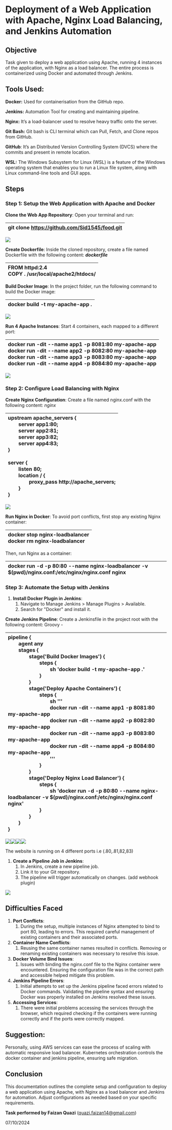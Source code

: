 # <a name="_nyhw11cmhoti"></a>**Deployment of a Web Application with Apache, Nginx Load Balancing, and Jenkins Automation**
##
## <a name="_tqqsla9sfxx5"></a><a name="_6lg9atd1j1nm"></a>**Objective**
Task given to deploy a web application using Apache, running 4 instances of the application, with Nginx as a load balancer. The entire process is containerized using Docker and automated through Jenkins.
##
## <a name="_ephyvtsrplal"></a><a name="_h07etirn2jua"></a>**Tools Used:**
**Docker:** Used for containerisation from the GitHub repo.

**Jenkins:** Automation Tool for creating and maintaining pipeline.

**Nginx:** It’s a load-balancer used to resolve heavy traffic onto the server.

**Git Bash:** Git bash is CLI terminal which can Pull, Fetch, and Clone repos from GitHub.

**GitHub**: It’s an Distributed Version Controlling System (DVCS) where the commits and present in remote location.

**WSL:** The Windows Subsystem for Linux (WSL) is a feature of the Windows operating system that enables you to run a Linux file system, along with Linux command-line tools and GUI apps.

## <a name="_fdjitguwr48a"></a>**Steps**
### <a name="_tbdb5a5wpxrm"></a>**Step 1: Setup the Web Application with Apache and Docker**
**Clone the Web App Repository**: Open your terminal and run:

|git clone https://github.com/Sid1545/food.git|
| :- |

![](Aspose.Words.30c6633f-e347-40c4-ae3c-c28802dc4b3e.001.png)

**Create Dockerfile**: Inside the cloned repository, create a file named Dockerfile with the following content:
***dockerfile***

|FROM httpd:2.4<br>COPY . /usr/local/apache2/htdocs/|
| :- |

**Build Docker Image**: In the project folder, run the following command to build the Docker image:

|docker build -t my-apache-app .|
| :- |

![](Aspose.Words.30c6633f-e347-40c4-ae3c-c28802dc4b3e.002.png)

**Run 4 Apache Instances**: Start 4 containers, each mapped to a different port:

|docker run -dit --name app1 -p 8081:80 my-apache-app<br>docker run -dit --name app2 -p 8082:80 my-apache-app<br>docker run -dit --name app3 -p 8083:80 my-apache-app<br>docker run -dit --name app4 -p 8084:80 my-apache-app|
| :- |

![](Aspose.Words.30c6633f-e347-40c4-ae3c-c28802dc4b3e.003.png)
### <a name="_pvdex4l39hwu"></a>**Step 2: Configure Load Balancing with Nginx**
**Create Nginx Configuration**: Create a file named nginx.conf with the following content:
*nginx*

|upstream apache\_servers {<br>`    `server app1:80;<br>`    `server app2:81;<br>`    `server app3:82;<br>`    `server app4:83;<br>}<br><br>server {<br>`    `listen 80;<br>`    `location / {<br>`        `proxy\_pass http://apache\_servers;<br>`    `}<br>}|
| :- |

![](Aspose.Words.30c6633f-e347-40c4-ae3c-c28802dc4b3e.004.png)

**Run Nginx in Docker**: To avoid port conflicts, first stop any existing Nginx container:

|docker stop nginx-loadbalancer<br>docker rm nginx-loadbalancer|
| :- |

Then, run Nginx as a container:




|docker run -d -p 80:80 --name nginx-loadbalancer -v $(pwd)/nginx.conf:/etc/nginx/nginx.conf nginx|
| :- |

### <a name="_mo4up1eu3hr6"></a>**Step 3: Automate the Setup with Jenkins**
1. **Install Docker Plugin in Jenkins**:
   1. Navigate to Manage Jenkins > Manage Plugins > Available.
   1. Search for "Docker" and install it.

**Create Jenkins Pipeline**: Create a Jenkinsfile in the project root with the following content:
Groovy -

|pipeline {<br>`    `agent any<br>`    `stages {<br>`        `stage('Build Docker Images') {<br>`            `steps {<br>`                `sh 'docker build -t my-apache-app .'<br>`            `}<br>`        `}<br>`        `stage('Deploy Apache Containers') {<br>`            `steps {<br>`                `sh '''<br>`                `docker run -dit --name app1 -p 8081:80 my-apache-app<br>`                `docker run -dit --name app2 -p 8082:80 my-apache-app<br>`                `docker run -dit --name app3 -p 8083:80 my-apache-app<br>`                `docker run -dit --name app4 -p 8084:80 my-apache-app<br>`                `'''<br>`            `}<br>`        `}<br>`        `stage('Deploy Nginx Load Balancer') {<br>`            `steps {<br>`                `sh 'docker run -d -p 80:80 --name nginx-loadbalancer -v $(pwd)/nginx.conf:/etc/nginx/nginx.conf nginx'<br>`            `}<br>`        `}<br>`    `}<br>}|
| :- |

![](Aspose.Words.30c6633f-e347-40c4-ae3c-c28802dc4b3e.005.png)![](Aspose.Words.30c6633f-e347-40c4-ae3c-c28802dc4b3e.006.png)![](Aspose.Words.30c6633f-e347-40c4-ae3c-c28802dc4b3e.007.png)![](Aspose.Words.30c6633f-e347-40c4-ae3c-c28802dc4b3e.008.png)

The website is running on 4 different ports i.e (.80,.81,82,83)

1. **Create a Pipeline Job in Jenkins**:
   1. In Jenkins, create a new pipeline job.
   1. Link it to your Git repository.
   1. The pipeline will trigger automatically on changes. (add webhook plugin)

![](Aspose.Words.30c6633f-e347-40c4-ae3c-c28802dc4b3e.009.png)
## <a name="_2gzpuuh6ib41"></a>**Difficulties Faced**
1. **Port Conflicts**:
   1. During the setup, multiple instances of Nginx attempted to bind to port 80, leading to errors. This required careful management of existing containers and their associated ports.
1. **Container Name Conflicts**:
   1. Reusing the same container names resulted in conflicts. Removing or renaming existing containers was necessary to resolve this issue.
1. **Docker Volume Bind Issues**:
   1. Issues with binding the nginx.conf file to the Nginx container were encountered. Ensuring the configuration file was in the correct path and accessible helped mitigate this problem.
1. **Jenkins Pipeline Errors**:
   1. Initial attempts to set up the Jenkins pipeline faced errors related to Docker commands. Validating the pipeline syntax and ensuring Docker was properly installed on Jenkins resolved these issues.
1. **Accessing Services**:
   1. There were initial problems accessing the services through the browser, which required checking if the containers were running correctly and if the ports were correctly mapped.
##
## <a name="_87db2iovu41t"></a><a name="_ksguf5u8kwcc"></a>**Suggestion:**
Personally, using AWS services can ease the process of scaling with automatic responsive load balancer. Kubernetes orchestration controls the docker container and jenkins pipeline, ensuring safe migration.
## <a name="_wa2tamu75rie"></a>**Conclusion**
This documentation outlines the complete setup and configuration to deploy a web application using Apache, with Nginx as a load balancer and Jenkins for automation. Adjust configurations as needed based on your specific requirements.

**Task performed by Faizan Quazi** (<quazi.faizan14@gmail.com>)

07/10/2024
